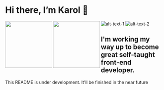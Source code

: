 # Hi there, I’m **Karol** 👋

<img align="left" height="151px" src="https://github-readme-stats.vercel.app/api?username=grzywn&show_icons=true&theme=gradient&hide=issues,contribs" />
<img align="left" height="151px" src="https://github-readme-stats.vercel.app/api/top-langs/?username=grzywn&layout=compact&langs_count=4" />

![alt-text-1](https://github-readme-stats.vercel.app/api?username=grzywn&show_icons=true&theme=gradient&hide=issues,contribs "title-1") ![alt-text-2](https://github-readme-stats.vercel.app/api/top-langs/?username=grzywn&layout=compact&langs_count=4 "title-2")


## I'm working my way up to become great self-taught front-end developer.

This README is under development. It'll be finished in the near future
